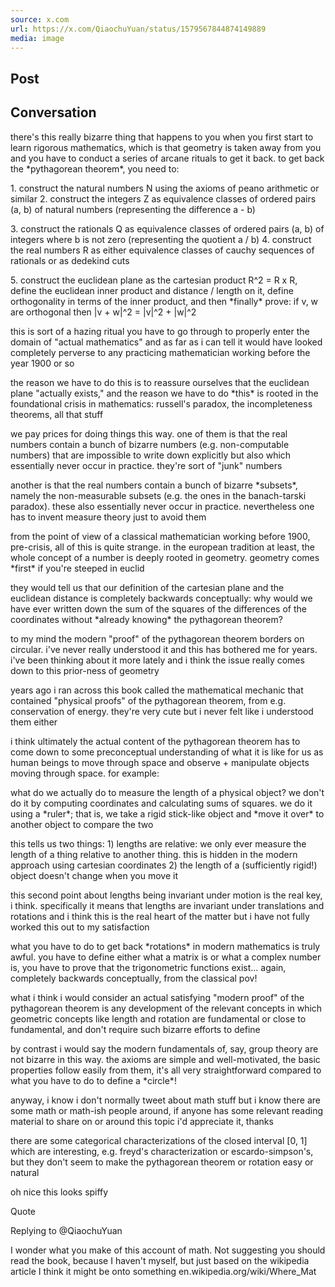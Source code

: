 ```yaml
---
source: x.com
url: https://x.com/QiaochuYuan/status/1579567844874149889
media: image
---
```


## Post

## Conversation

there's this really bizarre thing that happens to you when you first start to learn rigorous mathematics, which is that geometry is taken away from you and you have to conduct a series of arcane rituals to get it back. to get back the \*pythagorean theorem\*, you need to:



1\. construct the natural numbers N using the axioms of peano arithmetic or similar 2. construct the integers Z as equivalence classes of ordered pairs (a, b) of natural numbers (representing the difference a - b)

3\. construct the rationals Q as equivalence classes of ordered pairs (a, b) of integers where b is not zero (representing the quotient a / b) 4. construct the real numbers R as either equivalence classes of cauchy sequences of rationals or as dedekind cuts

5\. construct the euclidean plane as the cartesian product R^2 = R x R, define the euclidean inner product and distance / length on it, define orthogonality in terms of the inner product, and then \*finally\* prove: if v, w are orthogonal then |v + w|^2 = |v|^2 + |w|^2

this is sort of a hazing ritual you have to go through to properly enter the domain of "actual mathematics" and as far as i can tell it would have looked completely perverse to any practicing mathematician working before the year 1900 or so

the reason we have to do this is to reassure ourselves that the euclidean plane "actually exists," and the reason we have to do \*this\* is rooted in the foundational crisis in mathematics: russell's paradox, the incompleteness theorems, all that stuff

we pay prices for doing things this way. one of them is that the real numbers contain a bunch of bizarre numbers (e.g. non-computable numbers) that are impossible to write down explicitly but also which essentially never occur in practice. they're sort of "junk" numbers

another is that the real numbers contain a bunch of bizarre \*subsets\*, namely the non-measurable subsets (e.g. the ones in the banach-tarski paradox). these also essentially never occur in practice. nevertheless one has to invent measure theory just to avoid them

from the point of view of a classical mathematician working before 1900, pre-crisis, all of this is quite strange. in the european tradition at least, the whole concept of a number is deeply rooted in geometry. geometry comes \*first\* if you're steeped in euclid

they would tell us that our definition of the cartesian plane and the euclidean distance is completely backwards conceptually: why would we have ever written down the sum of the squares of the differences of the coordinates without \*already knowing\* the pythagorean theorem?

to my mind the modern "proof" of the pythagorean theorem borders on circular. i've never really understood it and this has bothered me for years. i've been thinking about it more lately and i think the issue really comes down to this prior-ness of geometry

years ago i ran across this book called the mathematical mechanic that contained "physical proofs" of the pythagorean theorem, from e.g. conservation of energy. they're very cute but i never felt like i understood them either

i think ultimately the actual content of the pythagorean theorem has to come down to some preconceptual understanding of what it is like for us as human beings to move through space and observe + manipulate objects moving through space. for example:

what do we actually do to measure the length of a physical object? we don't do it by computing coordinates and calculating sums of squares. we do it using a \*ruler\*; that is, we take a rigid stick-like object and \*move it over\* to another object to compare the two

this tells us two things: 1) lengths are relative: we only ever measure the length of a thing relative to another thing. this is hidden in the modern approach using cartesian coordinates 2) the length of a (sufficiently rigid!) object doesn't change when you move it

this second point about lengths being invariant under motion is the real key, i think. specifically it means that lengths are invariant under translations and rotations and i think this is the real heart of the matter but i have not fully worked this out to my satisfaction

what you have to do to get back \*rotations\* in modern mathematics is truly awful. you have to define either what a matrix is or what a complex number is, you have to prove that the trigonometric functions exist... again, completely backwards conceptually, from the classical pov!

what i think i would consider an actual satisfying "modern proof" of the pythagorean theorem is any development of the relevant concepts in which geometric concepts like length and rotation are fundamental or close to fundamental, and don't require such bizarre efforts to define

by contrast i would say the modern fundamentals of, say, group theory are not bizarre in this way. the axioms are simple and well-motivated, the basic properties follow easily from them, it's all very straightforward compared to what you have to do to define a \*circle\*!

anyway, i know i don't normally tweet about math stuff but i know there are some math or math-ish people around, if anyone has some relevant reading material to share on or around this topic i'd appreciate it, thanks 

there are some categorical characterizations of the closed interval \[0, 1\] which are interesting, e.g. freyd's characterization or escardo-simpson's, but they don't seem to make the pythagorean theorem or rotation easy or natural

oh nice this looks spiffy

Quote

Replying to @QiaochuYuan

I wonder what you make of this account of math. Not suggesting you should read the book, because I haven't myself, but just based on the wikipedia article I think it might be onto something en.wikipedia.org/wiki/Where\_Mat
